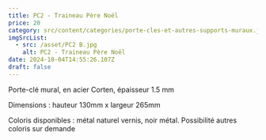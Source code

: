 ```yaml
---
title: PC2 - Traineau Père Noël
price: 20
category: src/content/categories/porte-cles-et-autres-supports-muraux.json
imgSrcList:
  - src: /asset/PC2 B.jpg
    alt: PC2 - Traineau Père Noël
date: 2024-10-04T14:55:26.107Z
draft: false
---
```


Porte-clé mural, en acier Corten, épaisseur 1.5 mm

Dimensions : hauteur 130mm x largeur 265mm

Coloris disponibles : métal naturel vernis, noir métal. Possibilité autres coloris sur demande
